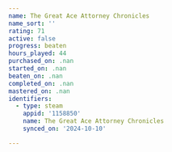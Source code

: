 ```yaml
---
name: The Great Ace Attorney Chronicles
name_sort: ''
rating: 71
active: false
progress: beaten
hours_played: 44
purchased_on: .nan
started_on: .nan
beaten_on: .nan
completed_on: .nan
mastered_on: .nan
identifiers:
  - type: steam
    appid: '1158850'
    name: The Great Ace Attorney Chronicles
    synced_on: '2024-10-10'

---
```

